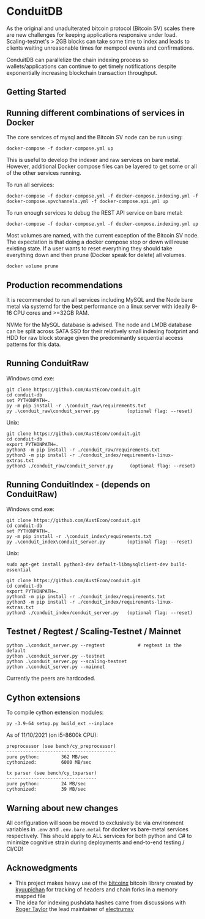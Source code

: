 # ConduitDB
As the original and unadulterated bitcoin protocol (Bitcoin SV) scales there are new
challenges for keeping applications responsive under load. Scaling-testnet's > 2GB
blocks can take some time to index and leads to clients waiting
unreasonable times for mempool events and confirmations.

ConduitDB can parallelize the chain indexing process so wallets/applications can
continue to get timely notifications despite exponentially increasing blockchain
transaction throughput.

## Getting Started

## Running different combinations of services in Docker

The core services of mysql and the  Bitcoin SV node can be run using:

    docker-compose -f docker-compose.yml up

This is useful to develop the indexer and raw services on bare metal. However, additional Docker
compose files can be layered to get some or all of the other services running.

To run all services:

    docker-compose -f docker-compose.yml -f docker-compose.indexing.yml -f docker-compose.spvchannels.yml -f docker-compose.api.yml up

To run enough services to debug the REST API service on bare metal:

    docker-compose -f docker-compose.yml -f docker-compose.indexing.yml up

Most volumes are named, with the current exception of the Bitcoin SV node. The expectation is that
doing a docker compose stop or down will reuse existing state. If a user wants to reset everything
they should take everything down and then prune (Docker speak for delete) all volumes.

    docker volume prune

## Production recommendations
It is recommended to run all services including MySQL and the Node bare metal 
via systemd for the best performance on a linux server with ideally 8-16 CPU 
cores and >=32GB RAM.  

NVMe for the MySQL database is advised. The node and LMDB database can be split
across SATA SSD for their relatively small indexing footprint and HDD for 
raw block storage given the predominantly sequential access patterns for this 
data. 

## Running ConduitRaw

Windows cmd.exe:

    git clone https://github.com/AustEcon/conduit.git
    cd conduit-db
    set PYTHONPATH=.
    py -m pip install -r .\conduit_raw\requirements.txt
    py .\conduit_raw\conduit_server.py          (optional flag: --reset)

Unix:

    git clone https://github.com/AustEcon/conduit.git
    cd conduit-db
    export PYTHONPATH=.
    python3 -m pip install -r ./conduit_raw/requirements.txt
    python3 -m pip install -r ./conduit_index/requirements-linux-extras.txt
    python3 ./conduit_raw/conduit_server.py      (optional flag: --reset)

## Running ConduitIndex - (depends on ConduitRaw)

Windows cmd.exe:

    git clone https://github.com/AustEcon/conduit.git
    cd conduit-db
    set PYTHONPATH=.
    py -m pip install -r .\conduit_index\requirements.txt
    py .\conduit_index\conduit_server.py        (optional flag: --reset)

Unix:
    
    sudo apt-get install python3-dev default-libmysqlclient-dev build-essential
    
    git clone https://github.com/AustEcon/conduit.git
    cd conduit-db
    export PYTHONPATH=.
    python3 -m pip install -r ./conduit_index/requirements.txt
    python3 -m pip install -r ./conduit_index/requirements-linux-extras.txt
    python3 ./conduit_index/conduit_server.py   (optional flag: --reset)


## Testnet / Regtest / Scaling-Testnet / Mainnet

    python .\conduit_server.py --regtest            # regtest is the default
    python .\conduit_server.py --testnet
    python .\conduit_server.py --scaling-testnet
    python .\conduit_server.py --mainnet

Currently the peers are hardcoded.


## Cython extensions
To compile cython extension modules:

    py -3.9-64 setup.py build_ext --inplace

As of 11/10/2021 (on i5-8600k CPU):

    preprocessor (see bench/cy_preprocessor)
    ----------------------------------------
    pure python:        362 MB/sec
    cythonized:         6000 MB/sec

    tx parser (see bench/cy_txparser)
    ---------------------------------
    pure python:        24 MB/sec 
    cythonized:         39 MB/sec


## Warning about new changes

All configuration will soon be moved to exclusively be via environment variables in
`.env` and `.env.bare.metal` for docker vs bare-metal services respectively. This
should apply to ALL services for both python and C# to minimize cognitive strain
during deployments and end-to-end testing / CI/CD!

## Acknowedgments

- This project makes heavy use of the [bitcoinx](https://github.com/kyuupichan/bitcoinX) bitcoin
library created by [kyuupichan](https://github.com/kyuupichan) for tracking of headers and
chain forks in a memory mapped file
- The idea for indexing pushdata hashes came from discussions with
[Roger Taylor](https://github.com/rt121212121) the lead maintainer of [electrumsv](https://github.com/electrumsv/electrumsv)

